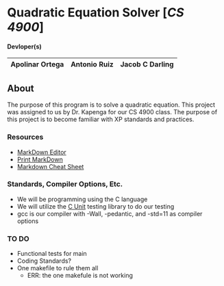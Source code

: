 # Quadratic Equation Solver [*CS 4900*]
#### Devloper(s)
Apolinar Ortega | Antonio Ruiz | Jacob C Darling
 --- | --- | ---

## About
The purpose of this program is to solve a quadratic equation. This project was assigned to us by Dr. Kapenga for our CS 4900 class. The purpose of this project is to become familiar with XP standards and practices.

### Resources
 - [MarkDown Editor](https://dillinger.io/)
 - [Print MarkDown](https://gitprint.com/)
 - [Markdown Cheat Sheet](https://github.com/adam-p/markdown-here/wiki/Markdown-Cheatsheet)

### Standards, Compiler Options, Etc.
 - We will be programming using the C language
 - We will utilize the [C Unit](http://cunit.sourceforge.net/doc/introduction.html) testing library to do our testing
 - gcc is our compiler with -Wall, -pedantic, and -std=11 as compiler options

 ### TO DO 
 - Functional tests for main
 - Coding Standards?
 - One makefile to rule them all
 	- ERR: the one makefule is not working